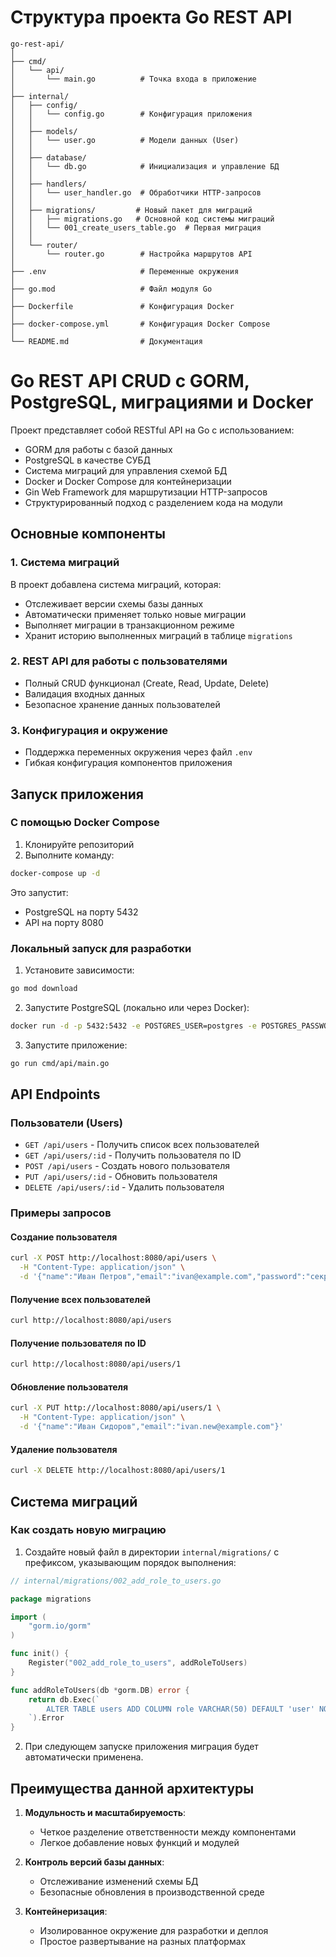 # Структура проекта Go REST API

```
go-rest-api/
│
├── cmd/
│   └── api/
│       └── main.go          # Точка входа в приложение
│
├── internal/
│   ├── config/
│   │   └── config.go        # Конфигурация приложения
│   │
│   ├── models/
│   │   └── user.go          # Модели данных (User)
│   │
│   ├── database/
│   │   └── db.go            # Инициализация и управление БД
│   │
│   ├── handlers/
│   │   └── user_handler.go  # Обработчики HTTP-запросов
│   │
│   ├── migrations/         # Новый пакет для миграций
│   │   ├── migrations.go   # Основной код системы миграций
│   │   └── 001_create_users_table.go  # Первая миграция
│   │
│   └── router/
│       └── router.go        # Настройка маршрутов API
│
├── .env                     # Переменные окружения
│
├── go.mod                   # Файл модуля Go
│
├── Dockerfile               # Конфигурация Docker
│
├── docker-compose.yml       # Конфигурация Docker Compose
│
└── README.md                # Документация
```

# Go REST API CRUD с GORM, PostgreSQL, миграциями и Docker

Проект представляет собой RESTful API на Go с использованием:
- GORM для работы с базой данных
- PostgreSQL в качестве СУБД
- Система миграций для управления схемой БД
- Docker и Docker Compose для контейнеризации
- Gin Web Framework для маршрутизации HTTP-запросов
- Структурированный подход с разделением кода на модули

## Основные компоненты

### 1. Система миграций
В проект добавлена система миграций, которая:
- Отслеживает версии схемы базы данных
- Автоматически применяет только новые миграции
- Выполняет миграции в транзакционном режиме
- Хранит историю выполненных миграций в таблице `migrations`

### 2. REST API для работы с пользователями
- Полный CRUD функционал (Create, Read, Update, Delete)
- Валидация входных данных
- Безопасное хранение данных пользователей

### 3. Конфигурация и окружение
- Поддержка переменных окружения через файл `.env`
- Гибкая конфигурация компонентов приложения

## Запуск приложения

### С помощью Docker Compose

1. Клонируйте репозиторий
2. Выполните команду:

```bash
docker-compose up -d
```

Это запустит:
- PostgreSQL на порту 5432
- API на порту 8080

### Локальный запуск для разработки

1. Установите зависимости:

```bash
go mod download
```

2. Запустите PostgreSQL (локально или через Docker):

```bash
docker run -d -p 5432:5432 -e POSTGRES_USER=postgres -e POSTGRES_PASSWORD=postgres -e POSTGRES_DB=postgres postgres:14-alpine
```

3. Запустите приложение:

```bash
go run cmd/api/main.go
```

## API Endpoints

### Пользователи (Users)

- `GET /api/users` - Получить список всех пользователей
- `GET /api/users/:id` - Получить пользователя по ID
- `POST /api/users` - Создать нового пользователя
- `PUT /api/users/:id` - Обновить пользователя
- `DELETE /api/users/:id` - Удалить пользователя

### Примеры запросов

#### Создание пользователя
```bash
curl -X POST http://localhost:8080/api/users \
  -H "Content-Type: application/json" \
  -d '{"name":"Иван Петров","email":"ivan@example.com","password":"секрет"}'
```

#### Получение всех пользователей
```bash
curl http://localhost:8080/api/users
```

#### Получение пользователя по ID
```bash
curl http://localhost:8080/api/users/1
```

#### Обновление пользователя
```bash
curl -X PUT http://localhost:8080/api/users/1 \
  -H "Content-Type: application/json" \
  -d '{"name":"Иван Сидоров","email":"ivan.new@example.com"}'
```

#### Удаление пользователя
```bash
curl -X DELETE http://localhost:8080/api/users/1
```

## Система миграций

### Как создать новую миграцию

1. Создайте новый файл в директории `internal/migrations/` с префиксом, указывающим порядок выполнения:

```go
// internal/migrations/002_add_role_to_users.go

package migrations

import (
    "gorm.io/gorm"
)

func init() {
    Register("002_add_role_to_users", addRoleToUsers)
}

func addRoleToUsers(db *gorm.DB) error {
    return db.Exec(`
        ALTER TABLE users ADD COLUMN role VARCHAR(50) DEFAULT 'user' NOT NULL;
    `).Error
}
```

2. При следующем запуске приложения миграция будет автоматически применена.

## Преимущества данной архитектуры

1. **Модульность и масштабируемость**:
    - Четкое разделение ответственности между компонентами
    - Легкое добавление новых функций и модулей

2. **Контроль версий базы данных**:
    - Отслеживание изменений схемы БД
    - Безопасные обновления в производственной среде

3. **Контейнеризация**:
    - Изолированное окружение для разработки и деплоя
    - Простое развертывание на разных платформах